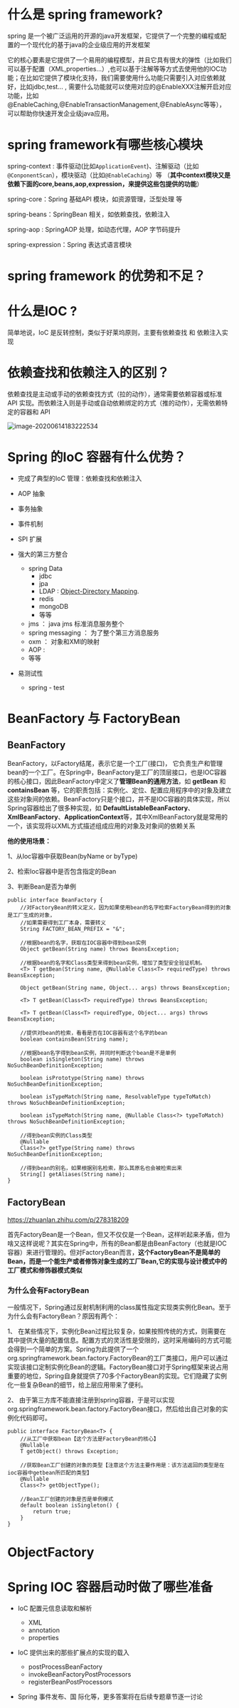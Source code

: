 # 什么是 spring framework?

spring  是一个被广泛运用的开源的java开发框架，它提供了一个完整的编程或配置的一个现代化的基于java的企业级应用的开发框架

它的核心要素是它提供了一个易用的编程模型，并且它具有很大的弹性（比如我们可以基于配置（XML,properties...）,也可以基于注解等等方式去使用他的IOC功能；在比如它提供了模块化支持，我们需要使用什么功能只需要引入对应依赖就好，比如jdbc,test... , 需要什么功能就可以使用对应的@EnableXXX注解开启对应功能，比如@EnableCaching,@EnableTransactionManagement,@EnableAsync等等），可以帮助你快速开发企业级java应用。

# spring framework有哪些核心模块

spring-context : 事件驱动(比如`ApplicationEvent`)、注解驱动（比如`@ConponentScan`），模块驱动（比如`@EnableCaching`）等 （**其中context模块又是依赖下面的core,beans,aop,expression，来提供这些包提供的功能**）

spring-core：Spring 基础API 模块，如资源管理，泛型处理 等

spring-beans：SpringBean 相关，如依赖查找，依赖注入

spring-aop : SpringAOP 处理，如动态代理，AOP 字节码提升 

spring-expression：Spring 表达式语言模块

# spring framework 的优势和不足？

# 什么是IOC ?

简单地说，IoC 是反转控制，类似于好莱坞原则，主要有依赖查找 和 依赖注入实现

# 依赖查找和依赖注入的区别？

依赖查找是主动或手动的依赖查找方式（拉的动作），通常需要依赖容器或标准API 实现。而依赖注入则是手动或自动依赖绑定的方式（推的动作），无需依赖特定的容器和 API

 ![image-20200614183222534](assets/image-20200614183222534.png)

# Spring 的IoC 容器有什么优势？

* 完成了典型的IoC 管理：依赖查找和依赖注入 
* AOP 抽象 
* 事务抽象 
* 事件机制 
* SPI 扩展 
* 强大的第三方整合 
  * spring Data
    * jdbc
    * jpa
    * LDAP : [Object-Directory Mapping](https://docs.spring.io/spring-ldap/docs/current/reference/#odm).
    * redis
    * mongoDB
    * 等等
  * jms ： java jms 标准消息服务整个
  * spring messaging ： 为了整个第三方消息服务
  * oxm ： 对象和XMl的映射
  * AOP :
  * 等等
* 易测试性 
  
  * spring - test

# BeanFactory 与 FactoryBean

## BeanFactory

BeanFactory，以Factory结尾，表示它是一个工厂(接口)， 它负责生产和管理bean的一个工厂。在Spring中，BeanFactory是工厂的顶层接口，也是IOC容器的核心接口，因此BeanFactory中定义了**管理Bean的通用方法**，如 **getBean** 和 **containsBean** 等，它的职责包括：实例化、定位、配置应用程序中的对象及建立这些对象间的依赖。BeanFactory只是个接口，并不是IOC容器的具体实现，所以Spring容器给出了很多种实现，如 **DefaultListableBeanFactory**、**XmlBeanFactory**、**ApplicationContext**等，其中XmlBeanFactory就是常用的一个，该实现将以XML方式描述组成应用的对象及对象间的依赖关系

**他的使用场景：**

1、从Ioc容器中获取Bean(byName or byType)

2、检索Ioc容器中是否包含指定的Bean 

3、判断Bean是否为单例

```
public interface BeanFactory {
	//对FactoryBean的转义定义，因为如果使用bean的名字检索FactoryBean得到的对象是工厂生成的对象，
	//如果需要得到工厂本身，需要转义
	String FACTORY_BEAN_PREFIX = "&";

	//根据bean的名字，获取在IOC容器中得到bean实例
	Object getBean(String name) throws BeansException;

	//根据bean的名字和Class类型来得到bean实例，增加了类型安全验证机制。
	<T> T getBean(String name, @Nullable Class<T> requiredType) throws BeansException;

	Object getBean(String name, Object... args) throws BeansException;

	<T> T getBean(Class<T> requiredType) throws BeansException;

	<T> T getBean(Class<T> requiredType, Object... args) throws BeansException;

	//提供对bean的检索，看看是否在IOC容器有这个名字的bean
	boolean containsBean(String name);

	//根据bean名字得到bean实例，并同时判断这个bean是不是单例
	boolean isSingleton(String name) throws NoSuchBeanDefinitionException;

	boolean isPrototype(String name) throws NoSuchBeanDefinitionException;

	boolean isTypeMatch(String name, ResolvableType typeToMatch) throws NoSuchBeanDefinitionException;

	boolean isTypeMatch(String name, @Nullable Class<?> typeToMatch) throws NoSuchBeanDefinitionException;

	//得到bean实例的Class类型
	@Nullable
	Class<?> getType(String name) throws NoSuchBeanDefinitionException;

	//得到bean的别名，如果根据别名检索，那么其原名也会被检索出来
	String[] getAliases(String name);
}
```



## FactoryBean

https://zhuanlan.zhihu.com/p/278318209

首先FactoryBean是一个Bean，但又不仅仅是一个Bean，这样听起来矛盾，但为啥又这样说呢？其实在Spring中，所有的Bean都是由BeanFactory（也就是IOC容器）来进行管理的。但对FactoryBean而言，**这个FactoryBean不是简单的Bean，而是一个能生产或者修饰对象生成的工厂Bean,它的实现与设计模式中的工厂模式和修饰器模式类似**

### 为什么会有FactoryBean

一般情况下，Spring通过反射机制利用的class属性指定实现类实例化Bean。至于为什么会有FactoryBean？原因有两个：

1、 在某些情况下，实例化Bean过程比较复杂，如果按照传统的方式，则需要在其中提供大量的配置信息。配置方式的灵活性是受限的，这时采用编码的方式可能会得到一个简单的方案。Spring为此提供了一个org.springframework.bean.factory.FactoryBean的工厂类接口，用户可以通过实现该接口定制实例化Bean的逻辑。FactoryBean接口对于Spring框架来说占用重要的地位，Spring自身就提供了70多个FactoryBean的实现。它们隐藏了实例化一些复杂Bean的细节，给上层应用带来了便利。

2、 由于第三方库不能直接注册到spring容器，于是可以实现org.springframework.bean.factory.FactoryBean接口，然后给出自己对象的实例化代码即可。

```
public interface FactoryBean<T> {
	//从工厂中获取bean【这个方法是FactoryBean的核心】
	@Nullable
	T getObject() throws Exception;
	
	//获取Bean工厂创建的对象的类型【注意这个方法主要作用是：该方法返回的类型是在ioc容器中getbean所匹配的类型】
	@Nullable
	Class<?> getObjectType();
	
	//Bean工厂创建的对象是否是单例模式
	default boolean isSingleton() {
		return true;
	}
}
```



# ObjectFactory

# Spring IOC 容器启动时做了哪些准备

* IoC 配置元信息读取和解析
  * XML
  * annotation
  * properties

* IoC 提供出来的那些扩展点的实现的载入
  * postProcessBeanFactory
  * invokeBeanFactoryPostProcessors
  * registerBeanPostProcessors
* Spring 事件发布、国 际化等，更多答案将在后续专题章节逐一讨论

